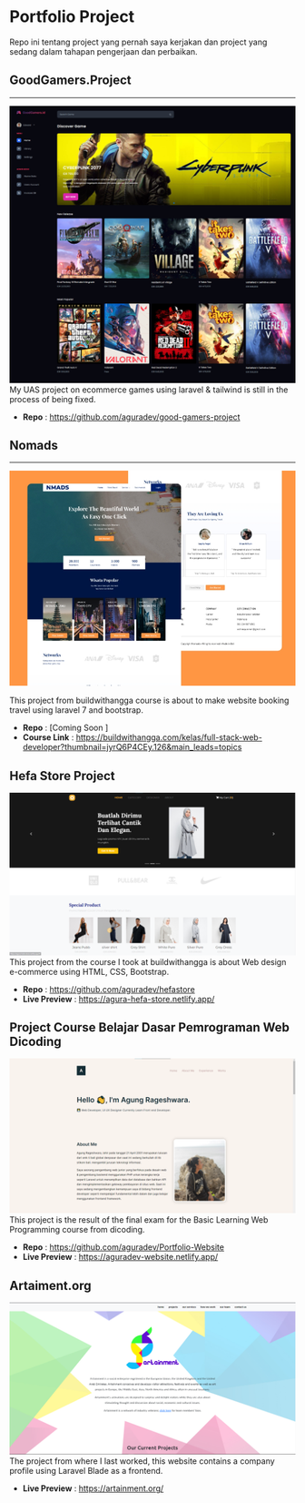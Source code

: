 # Portfolio Project
Repo ini tentang project yang pernah saya kerjakan dan project yang sedang dalam tahapan pengerjaan dan perbaikan.

## GoodGamers.Project
****
![GoodGamers.project](/image/goodgamers-project.jpg)
My UAS project on ecommerce games using laravel & tailwind is still in the process of being fixed.
- **Repo** : https://github.com/aguradev/good-gamers-project


## Nomads
****
![Nomads](/image/Nomads_UI.jpg)

This project from buildwithangga course is about to make website booking travel using laravel 7 and bootstrap.
- **Repo** : [Coming Soon ]
- **Course Link** : https://buildwithangga.com/kelas/full-stack-web-developer?thumbnail=jyrQ6P4CEy.126&main_leads=topics

## Hefa Store Project
![Hefa Store Project](/image/hefa-store.png)
This project from the course I took at buildwithangga is about Web design e-commerce using HTML, CSS, Bootstrap.
- **Repo** : https://github.com/aguradev/hefastore
- **Live Preview** : https://agura-hefa-store.netlify.app/

## Project Course Belajar Dasar Pemrograman Web Dicoding
![Portfolio Website](/image/portfolio.png)
This project is the result of the final exam for the Basic Learning Web Programming course from dicoding.
- **Repo** : https://github.com/aguradev/Portfolio-Website
- **Live Preview** : https://aguradev-website.netlify.app/

## Artaiment.org
![artaiment.org](/image/artaiment.org.png)
The project from where I last worked, this website contains a company profile using Laravel Blade as a frontend.
- **Live Preview** : https://artainment.org/
